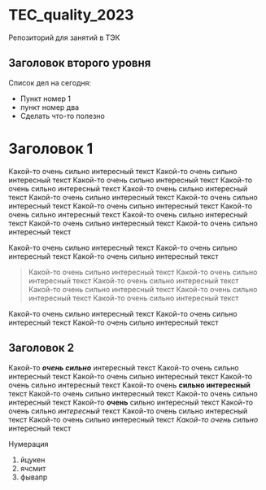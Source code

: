 # TEC_quality_2023

Репозиторий для занятий в ТЭК

## Заголовок второго уровня

Список дел на сегодня:

  * Пункт номер 1
  * пункт номер два
  * Сделать что-то полезно


Заголовок 1
===========

Какой-то очень сильно интересный текст Какой-то очень сильно интересный текст Какой-то очень сильно интересный текст Какой-то очень сильно интересный текст Какой-то очень сильно интересный текст Какой-то очень сильно интересный текст Какой-то очень сильно интересный текст Какой-то очень сильно интересный текст Какой-то очень сильно интересный текст Какой-то очень сильно интересный текст Какой-то очень сильно интересный текст Какой-то очень сильно интересный текст 

Какой-то очень сильно интересный текст Какой-то очень сильно интересный текст Какой-то очень сильно интересный текст 

> Какой-то очень сильно интересный текст Какой-то очень сильно интересный текст Какой-то очень сильно интересный текст Какой-то очень сильно интересный текст 
> Какой-то очень сильно интересный текст Какой-то очень сильно интересный текст 

Какой-то очень сильно интересный текст Какой-то очень сильно интересный текст Какой-то очень сильно интересный текст 

Заголовок 2
-----------

Какой-то ***очень сильно*** интересный текст Какой-то очень сильно интересный текст Какой-то очень сильно интересный текст Какой-то очень сильно интересный текст Какой-то очень **сильно интересный** текст Какой-то очень сильно интересный текст Какой-то очень сильно интересный текст Какой-то **очень** сильно интересный текст Какой-то очень сильно *интересный* текст Какой-то очень сильно интересный текст Какой-то очень сильно интересный текст *Какой-то очень сильно* интересный текст 

Нумерация

1. йцукен
8. ячсмит
3. фывапр


